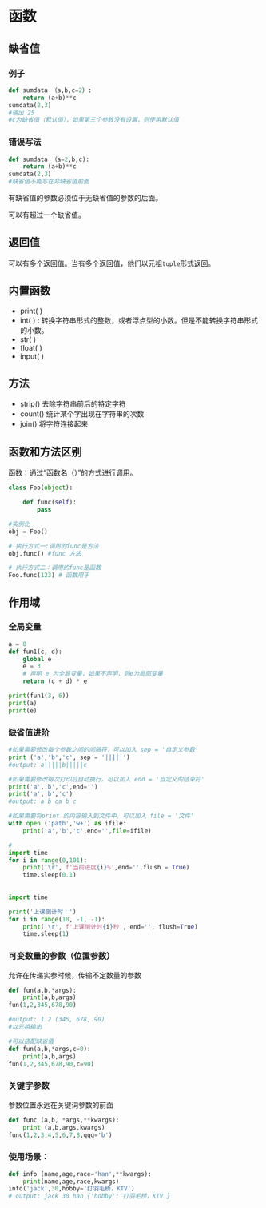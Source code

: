 # 函数

## 缺省值

### 例子

```python
def sumdata （a,b,c=2）:
    return (a+b)**c
sumdata(2,3)
#输出 25
#c为缺省值（默认值），如果第三个参数没有设置，则使用默认值
```

### 错误写法

```python
def sumdata （a=2,b,c):
    return (a+b)**c
sumdata(2,3)
#缺省值不能写在非缺省值前面
```

有缺省值的参数必须位于无缺省值的参数的后面。

可以有超过一个缺省值。

## 返回值

可以有多个返回值。当有多个返回值，他们以元祖`tuple`形式返回。

## 内置函数

* print\( \)
* int\( \) : 转换字符串形式的整数，或者浮点型的小数。但是不能转换字符串形式的小数。
* str\( \)
* float\( \)
* input\( \)

## 方法

* strip\(\) 去除字符串前后的特定字符
* count\(\) 统计某个字出现在字符串的次数
* join\(\) 将字符连接起来

## 函数和方法区别

函数：通过“函数名（）”的方式进行调用。

```python
class Foo(object):

    def func(self):
        pass

#实例化
obj = Foo()

# 执行方式一:调用的func是方法
obj.func() #func 方法

# 执行方式二：调用的func是函数
Foo.func(123) # 函数用于
```

## 作用域

### 全局变量

```python
a = 0
def fun1(c, d):
    global e
    e = 3
    # 声明 e 为全局变量，如果不声明，则e为局部变量
    return (c + d) * e

print(fun1(3, 6))
print(a)
print(e)

```

### 缺省值进阶

```python
#如果需要修改每个参数之间的间隔符，可以加入 sep = '自定义参数'
print ('a','b','c', sep = '|||||')
#output: a|||||b|||||c

#如果需要修改每次打印后自动换行，可以加入 end = '自定义的结束符'
print('a','b','c',end='')
print('a','b','c')
#output: a b ca b c

#如果需要将print 的内容输入到文件中，可以加入 file = '文件'
with open ('path','w+') as ifile:
    print('a','b','c',end='',file=ifile)

#
import time
for i in range(0,101):
    print('\r', f'当前进度{i}%',end='',flush = True)
    time.sleep(0.1)
 
       
import time

print('上课倒计时：')
for i in range(10, -1, -1):
    print('\r', f'上课倒计时{i}秒', end='', flush=True)
    time.sleep(1)

```

### 可变数量的参数（位置参数）

允许在传递实参时候，传输不定数量的参数

```python
def fun(a,b,*args):
    print(a,b,args)
fun(1,2,345,678,90)

#output: 1 2 (345, 678, 90)
#以元祖输出

#可以搭配缺省值
def fun(a,b,*args,c=0):
    print(a,b,args)
fun(1,2,345,678,90,c=90)
```

### 关键字参数

参数位置永远在关键词参数的前面

```python
def func (a,b, *args,**kwargs):
    print (a,b,args,kwargs)
func(1,2,3,4,5,6,7,8,qqq='b')

```

### 使用场景：

```python
def info (name,age,race='han',**kwargs):
    print(name,age,race,kwargs)
info('jack',30,hobby='打羽毛桥，KTV')
# output: jack 30 han {'hobby':'打羽毛桥，KTV'}
```

